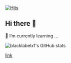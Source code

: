 [![Hits](https://hits.seeyoufarm.com/api/count/incr/badge.svg?url=https%3A%2F%2Fgithub.com%2Fblacklabelx1&count_bg=%234C3DC8&title_bg=%23555555&icon=&icon_color=%23E7E7E7&title=hits&edge_flat=false)](https://hits.seeyoufarm.com)

## Hi there 👋

🌱 I’m currently learning ...
<!--
**blacklabelx1/blacklabelx1** is a ✨ _special_ ✨ repository because its `README.md` (this file) appears on your GitHub profile.

Here are some ideas to get you started:

- 🔭 I’m currently working on ...
- 🌱 I’m currently learning ...
- 👯 I’m looking to collaborate on ...
- 🤔 I’m looking for help with ...
- 💬 Ask me about ...
- 📫 How to reach me: ...
- 😄 Pronouns: ...
- ⚡ Fun fact: ...
-->

![blacklabelx1's GitHub stats](https://github-readme-stats.vercel.app/api?username=blacklabelx1&show_icons=true&theme=vision-friendly-dark)

[link](https://blog.naver.com/groombbang)
